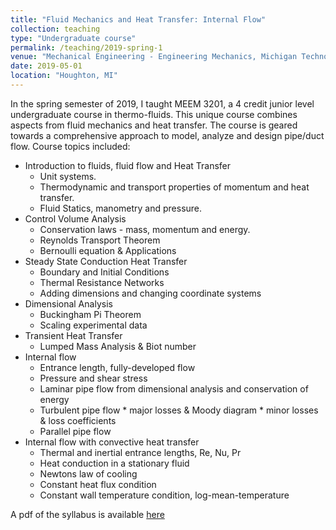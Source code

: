 ```yaml
---
title: "Fluid Mechanics and Heat Transfer: Internal Flow"
collection: teaching
type: "Undergraduate course"
permalink: /teaching/2019-spring-1
venue: "Mechanical Engineering - Engineering Mechanics, Michigan Technological University"
date: 2019-05-01
location: "Houghton, MI"
---
```


In the spring semester of 2019, I taught MEEM 3201, a 4 credit junior level undergraduate course in thermo-fluids. This unique course combines aspects from fluid mechanics and heat transfer. The course is geared towards a comprehensive approach to model, analyze and design pipe/duct flow. Course topics included:

  * Introduction to fluids, fluid flow and Heat Transfer
	* Unit systems. 
	* Thermodynamic and transport properties of
momentum and heat transfer.
	* Fluid Statics, manometry and pressure.
  * Control Volume Analysis
	* Conservation laws - mass, momentum and energy.
	* Reynolds Transport Theorem
	* Bernoulli equation & Applications
  * Steady State Conduction Heat Transfer
	* Boundary and Initial Conditions
	* Thermal Resistance Networks
	* Adding dimensions and changing coordinate systems
  * Dimensional Analysis
	* Buckingham Pi Theorem
	* Scaling experimental data
  * Transient Heat Transfer
	* Lumped Mass Analysis & Biot number
  * Internal flow
	* Entrance length, fully-developed flow
	* Pressure and shear stress
	* Laminar pipe flow from dimensional analysis and conservation of energy
	* Turbulent pipe flow
          * major losses & Moody diagram
          * minor losses & loss coefficients
	* Parallel pipe flow
  * Internal flow with convective heat transfer
	* Thermal and inertial entrance lengths, Re, Nu, Pr
	* Heat conduction in a stationary fluid
	* Newtons law of cooling
	* Constant heat flux condition
	* Constant wall temperature condition, log-mean-temperature

A pdf of the syllabus is available [here](http://kishanbellur.github.io/files/MEEM3201_Spring2019_syllabus.pdf)

